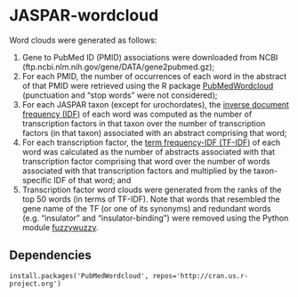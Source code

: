 # JASPAR-wordcloud
Word clouds were generated as follows:
1) Gene to PubMed ID (PMID) associations were downloaded from NCBI (ftp.ncbi.nlm.nih.gov/gene/DATA/gene2pubmed.gz);
2) For each PMID, the number of occurrences of each word in the abstract of that PMID were retrieved using the R package [PubMedWordcloud](http://felixfan.github.io/PubMedWordcloud/) (punctuation and “stop words” were not considered);
3) For each JASPAR taxon (except for urochordates), the [inverse document frequency (IDF)](https://en.wikipedia.org/wiki/Tf%E2%80%93idf#Inverse_document_frequency) of each word was computed as the number of transcription factors in that taxon over the number of transcription factors (in that taxon) associated with an abstract comprising that word;
4) For each transcription factor, the [term frequency-IDF (TF-IDF)](https://en.wikipedia.org/wiki/Tf%E2%80%93idf#Term_frequency%E2%80%93Inverse_document_frequency) of each word was calculated as the number of abstracts associated with that transcription factor comprising that word over the number of words associated with that transcription factors and multiplied by the taxon-specific IDF of that word; and
6) Transcription factor word clouds were generated from the ranks of the top 50 words (in terms of TF-IDF).
Note that words that resembled the gene name of the TF (or one of its synonyms) and redundant words (e.g. “insulator” and “insulator-binding”) were removed using the Python module [fuzzywuzzy](https://github.com/seatgeek/fuzzywuzzy).

## Dependencies
```
install.packages('PubMedWordcloud', repos='http://cran.us.r-project.org')
```
